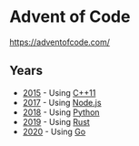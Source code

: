 # Advent of Code

https://adventofcode.com/

## Years

- [2015](2015/) - Using [C++11](https://en.cppreference.com/w/cpp/11)
- [2017](2017/) - Using [Node.js](https://nodejs.org/)
- [2018](2018/) - Using [Python](https://www.python.org/)
- [2019](2019/) - Using [Rust](https://www.rust-lang.org/)
- [2020](2020/) - Using [Go](https://golang.org/)
